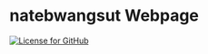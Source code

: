 # natebwangsut Webpage

[![License for GitHub](https://img.shields.io/badge/License-CC%20BY%204.0-lightgrey.svg)](/LICENSE)

